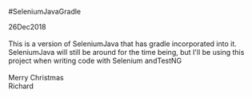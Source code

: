 #SeleniumJavaGradle

26Dec2018<br>
<br>
This is a version of SeleniumJava that has gradle incorporated into it. SeleniumJava will still be around for the time being, but I'll be using this project when writing code with Selenium andTestNG<br>
<br>
Merry Christmas<br>
Richard<br>
